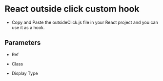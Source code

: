 # React outside click custom hook

- Copy and Paste the outsideClick.js file in your React project and you can use it as a hook.

## Parameters

- Ref

- Class 

- Display Type 

